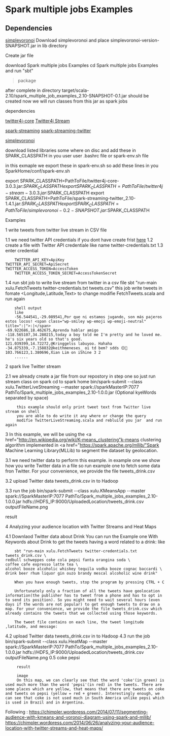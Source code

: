 Spark multiple jobs Examples
============================
<h2>Dependencies</h2>

<a href="http://sourceforge.net/projects/simplevoronoi/">simplevoronoi</a>
Download simplevoronoi and place simplevoronoi-version-SNAPSHOT.jar in lib directory

Create jar file

download Spark multiple jobs Examples 
cd Spark multiple jobs Examples and run "sbt"
> package

after complete in directory target/scala-2.10/spark_multiple_job_examples_2.10-SNAPSHOT-0.1.jar should be created 
now we will run classes from this jar as spark jobs

dependencies

<a href="http://mvnrepository.com/artifact/org.twitter4j/twitter4j-core/3.0.3">twitter4j-core</a>
<a href="http://mvnrepository.com/artifact/org.twitter4j/twitter4j-stream/3.0.3">Twitter4j Stream</a>

<a href="http://mvnrepository.com/artifact/org.apache.spark/spark-streaming_2.10/1.3.0">spark-streaming</a>
<a href="http://mvnrepository.com/artifact/org.apache.spark/spark-streaming-twitter_2.10/1.4.1">spark-streaming-twitter</a>

<a href="http://sourceforge.net/projects/simplevoronoi/">simplevoronoi</a>

download listed libraries some where on disc
and add these in SPARK_CLASSPATH in you user user .bashrc file or spark-env.sh file

in this exmaple we export these in spark-env.sh so add these lines in you SparkHome/conf/spark-env.sh

export SPARK_CLASSPATH=PathToFile/twitter4j-core-3.0.3.jar:$SPARK_CLASSPATH
export SPARK_CLASSPATH=PathToFile/twitter4j-stream-3.0.3.jar:$SPARK_CLASSPATH
export SPARK_CLASSPATH=PathToFile/spark-streaming-twitter_2.10-1.4.1.jar:$SPARK_CLASSPATH
export SPARK_CLASSPATH=PathToFile/simplevoronoi-0.2-SNAPSHOT.jar:$SPARK_CLASSPATH

Examples

1   write tweets from twitter live stream in CSV file

1.1 we need twitter API credentials if you dont have create frist <a href="https://apps.twitter.com/">here</a>
1.2 create a file with Twitter API credentiale like name twitter-credentials.txt
1.3 enter credential
    
		TWITTER_API_KEY=ApiKey
    TWITTER_API_SECRET=ApiSecret
    TWITTER_ACCESS_TOKEN=AccessToken
		TWITTER_ACCESS_TOKEN_SECRET=AccessTokenSecret

1.4 run sbt job to write live stream from twitter in a csv file
    sbt "run-main xulu.FetchTweets twitter-credentials.txt tweets.csv"
		this job write tweets in fomate <Longitude,Latitude,Text>
		to change modifie FetchTweets.scala and run again
		
		shell output 
		like 
		-56.544541,-29.089541,Por que ni estamos jugando, son más pajeros estos locos! <span class="wp-smiley wp-emoji wp-emoji-neutral" title=":|">:|</span>
    -69.922686,18.462675,Aprenda hablar amigo
    -118.565107,34.280215,today a boy told me I'm pretty and he loved me. he's six years old so that's good.
    121.039399,14.72272,@Kringgelss labuyoo. Hahaha
    -34.875339,-7.158832@keithmeneses_ oi td bem? sdds 😔💚
    103.766123,1.380696,Xian Lim on iShine 3 2
		......

2  spark live Twitter stream

2.1  we already create a jar file from our repostory in step one
     so just run stream class on spark
		 cd to spark home
		 bin/spark-submit --class xulu.TwitterLiveStreaming --master spark://sparkMasterIP:7077 PathTo/Spark_multiple_jobs_examples_2.10-1.0.0.jar (Optional kyeWords separated by space)
		 
		 this example should only print tweet text from Twitter live stream on shell 
		 you are able to do write it any where or change the query 
		 modifie TwitterLiveStreaming.scala and rebluild you jar  and run again
		 
3   In this example, we will be using the <a href="http://en.wikipedia.org/wiki/K-means_clustering"k-means clustering</a> algorithm implemented in <a href="https://spark.apache.org/mllib/"Spark Machine Learning Library</a>(MLLib) to segment the dataset by geolocation.

3.1  we need twitter data to perform this example.
     in example one we show how you write Twitter data in a file so run example one to fetch some data fron Twitter.
     For your convenience, we provide the file tweets_drink.csv
		 
3.2	 upload Twitter data tweets_drink.csv in to Hadoop

3.3  run the job
      bin/spark-submit --class xulu.KMeansApp --master spark://SparkMasterIP:7077 PathTo/Spark_multiple_jobs_examples_2.10-1.0.0.jar hdfs://HDFS_IP:9000/UploadedLocation/tweets_drink.csv outputFileName.png 

result

4 Analyzing your audience location with Twitter Streams and Heat Maps

4.1 Downlaod Twitter data about Drink 
    You can run the Example one With Keywords about Drink to get the tweets having a word related to a drink:
		like 
		
		sbt "run-main xulu.FetchTweets twitter-credentials.txt tweets_drink.csv \
    redbull schweppes coke cola pepsi fanta orangina soda \
    coffee cafe expresso latte tea \
    alcohol booze alcoholic whiskey tequila vodka booze cognac baccardi \
    drink beer rhum liquor gin ouzo brandy mescal alcoholic wine drink"	
		
		When you have enough tweets, stop the program by pressing CTRL + C
		
		Unfortunately only a fraction of all the tweets have geolocation information(the publisher has to tweet from a phone and has to opt in to send its position). So you might need to wait several hours (even days if the words are not popular) to get enough tweets to draw on a map. For your convenience, we provide the file tweets_drink.csv which already contains the tweets that we collected using those keywords.
		
		The tweet file contains on each line, the tweet longitude ,latitude, and message:

4.2 upload Twitter data tweets_drink.csv in to Hadoop
4.3 run the job
     bin/spark-submit --class xulu.HeatMap --master spark://SparkMasterIP:7077 PathTo/Spark_multiple_jobs_examples_2.10-1.0.0.jar hdfs://HDFS_IP:9000/UploadedLocation/tweets_drink.csv outputFileName.png 0.5 coke pepsi	
		 
		 result 
		 
		 image
		 On this map, we can clearly see that the word 'coke'(in green) is used much more than the word 'pepsi'(in red) in the tweets. There are some places which are yellow, that means that there are tweets on coke and tweets on pepsi (yellow = red + green). Interestingly enough, we can see that coke is not used much in South America unlike pepsi which is used in Brazil and in Argentina.
		 
Following : https://chimpler.wordpress.com/2014/07/11/segmenting-audience-with-kmeans-and-voronoi-diagram-using-spark-and-mllib/
            https://chimpler.wordpress.com/2014/06/26/analyzing-your-audience-location-with-twitter-streams-and-heat-maps/
		
			      


